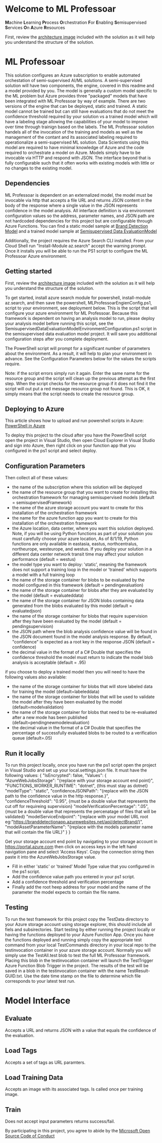 # Welcome to ML Professoar

**M**achine
**L**earning
**Pr**ocess
**O**rchestration
**F**or
**E**nabling
**S**emisupervised
**S**ervices
**O**n
**A**zure
**R**esources

First, review the [architecture image](https://github.com/thaugensorg/semisupervisedFramework/blob/master/Architecture.jpg) included with the solution as it will help you understand the structure of the solution.

# ML Professoar
This solution configures an Azure subscription to enable automated orchestation of semi-supervised AI/ML solutions.  A semi-supervised solution will have two components, the engine, covered in this readme and a model provided by you.  The model is generally a custom model specific to the ML problem but Azure provides three "packaged" models that have been integrated with ML Professoar by way of example.  There are two versions of the engine that can be deployed, static and trained.  A static model cannot be trained but can still have evaluations that do not meet the confidence threshold required by your solution vs a trained model which will have a labeling stage allowing the capabilities of your model to improve over time through trainign based on the labels.  The ML Professoar solution handels all of the invocation of the training and models as well as the management of the contant and its associated labeling required to operationalize a semi-supervised ML solution.  Data Scientists using this model are required to have minimal knowledge of Azure and the code required to orchestrate a model on Azure.  Models simply have to be invocable via HTTP and respond with JSON.  The interface beyond that is fully configurable such that it often works with existing models with little or no changes to the existing model.

## Dependencies
ML Professoar is dependent on an externalized model, the model must be invocable via http that accepts a file URL and returns JSON content in the body of the response where a single value in the JSON represents confidence in the model analysis.  All interface definition is via environment configuration values so the address, parameter names, and JSON path are not hardcoded dependencies for this project but are configurable through Azure Functions.  You can find a static model sample at [Brand Detection Model](https://github.com/thaugensorg/brandDetectionModel) and a trained model sample at [Semisupervised Data EvaluationModel](https://github.com/thaugensorg/SemisupervisedDataEvaluationModel)

Additionally, the project requires the Azure Search CLI installed.  From your Cloud Shell run "Install-Module az.search" accept the warning prompt.  Once it installs you will be able to run the PS1 script to configure the ML Professoar Azure environment.

## Getting started
First, review the [architecture image](https://github.com/thaugensorg/semisupervisedFramework/blob/master/Architecture.jpg) included with the solution as it will help you understand the structure of the solution.

To get started, install azure search module for powershell, install-module az.search, and then save the powershell, MLProfessoarEngienConfig.ps1, script to your environment, see deployment below.  This is the script that will configure your azure environment for ML Professoar.  Because this framework is dependent on having an analysis model to run, please deploy your analysis model before running this script, see the SemisupervisedDataEvaluationModelEnvironmentConfiguration.ps1 script in the semisupervised data evaluation model project.  It will save you additional configuration steps after you complete deployment.

The PowerShell script will prompt for a significant number of parameters about the environment.  As a result, it will help to plan your environment in advance.  See the Configuration Parameters below for the values the scripts require.

Note: if the script errors simply run it again.  Enter the same name for the resource group and the script will clean up the previous attempt as the first step. When the script checks for the resource group if it does not find it the script will out put a red message resource group not found.  This is OK, it simply means that the script needs to create the resource group. 

## Deploying to Azure
This article shows how to upload and run powershell scripts in Azure:
[PowerShell in Azure](https://www.ntweekly.com/2019/05/24/upload-and-run-powershell-script-from-azure-cloud-shell/)

To deploy this project to the cloud after you have the PowerShell script open the project in Visual Studio, then open Cloud Explorer in Visual Studio and sign into Azure, then right click on your function app that you configured in the ps1 script and select deploy.

## Configuration Parameters
Then collect all of these values:
- the name of the subscription where this solution will be deployed
- the name of the resource group that you want to create for installing this orchestration framework for managing semisupervised models (default = semisupervisedFramework)
- the name of the azure storage account you want to create for this installation of the orchestration framework
- the name for the azure function app you want to create for this installation of the orchestration framework
- the Azure location, data center, where you want this solution deployed.  Note, if you will be using Python functions as part of your solution you must carefully choose your azure location, As of 8/1/19, Python functions are only available in eastasia, eastus, northcentralus, northeurope, westeurope, and westus.  If you deploy your solution in a different data center network transit time may affect your solution performance (default = westus)
- the model type you want to deploy:
    'static', meaning the framework does not support a training loop in the model
  or 
    'trained' which supports a model with a full training loop
- the name of the storage container for blobs to be evaluated by the model configured in this framework (default = pendingevaluation)
- the name of the storage container for blobs after they are evaluated by the model (default = evaluateddata)
- the name of the storage container for JSON blobs containing data generated from the blobs evaluated by this model (default = evaluatedjson)
- the name of the storage container for blobs that require supervision after they have been evaluated by the model (default = pendingsupervision)
- the JSON path where the blob analysis confidence value will be found in the JSON document found in the model analysis response.  By default, "confidence" is expected as a root key in the response JSON (default = confidence)
- the decimal value in the format of a C# Double that specifies the confidence threshold the model must return to indicate the model blob analysis is acceptable (default = .95)

if you choose to deploy a trained model then you will need to have the following values also available:
- the name of the storage container for blobs that will store labeled data for training the model (default=labeleddata)
- the name of the storage container for blobs that will be used to validate the model after they have been evaluated by the model (default=modelvalidation)
- the name of the storage container for blobs that need to be re-evaluated after a new mode has been published (default=pendingnewmodelevaluation)
- the decimal value in the format of a C# Double that specifies the percentage of successfully evaluated blobs to be routed to a verification queue (default=.05)

## Run it locally
To run this project locally, once you have run the ps1 script open the project in Visual Studio and set up your local.settings.json file.  It must have the following values:
{
  "IsEncrypted": false,
  "Values": {
    "AzureWebJobsStorage": "{replace with your storage account end point}",
    "FUNCTIONS_WORKER_RUNTIME": "dotnet", {this must stay as dotnet}
    "modelType": "static",
    "confidenceJSONPath": "{replace with the JSON path to the confidence value in the http response.}",
    "confidenceThreshold": "0.95", {must be a double value that represents the cut off for requireing supervision}
    "modelVerificationPercentage": ".05", {must be a double value that represents the percenatage of files that will be validated}
    "modelServiceEndpoint": "{replace with your model URL root eg:"https://branddetectionapp.azurewebsites.net/api/detectBrand/}",
    "modelAssetParameterName": "{replace with the models parameter name that will contain the file URL}"
  }
}

Get your storage account end point by navigating to your storage account in https://portal.azure.com then click on access keys in the left hand navigation pane and select 'Access Keys'.  Copy the connection string then paste it into the AzureWebJobsStorage value.

- Fill in either 'static' or 'trained' Model Type value that you configured in the ps1 script.
- Add the confidence value path you entered in your ps1 script.
- Add a confidence threshold and verification percentage
- Finally add the root heep address for your model and the name of the parameter the model expects to contain the file name.

## Testing
To run the test framework for this project copy the TestData directory to your Azure storage account using storage explorer, this should include all fiels and subsirectories.  Start testing by either running the project locally or having the functions deployed to your Azure Function App.  Once you have the functions deployed and running simply copy the appropriate test command from your local TestCommands directory in your local repo to the testinvocation container in your azure storage account.  Normally you will simply use the TestAll.test blob to test the full ML Professoar framework.  Placing this blob in the testinvocation container will launch the TestTrigger Azure Function Blob Trigger in the project.  The results of the test will be saved in a blob in the testinvocation container with the name TestResult-GUID.txt.  Use the date time stamp on the file to determine which file corresponds to your latest test run.

# Model Interface
## Evaluate
Accepts a URL and returns JSON with a value that equals the confidence of the evaluation.

## Load Tags
Accepts a set of tags as URL paramters.

## Load Training Data
Accepts an image with its associated tags.  Is called once per training image.

## Train
Does not accept input parameters returns success/fail.

By participating in this project, you
agree to abide by the [Microsoft Open Source Code of Conduct](https://opensource.microsoft.com/codeofconduct/)
